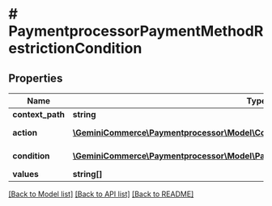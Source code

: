 # # PaymentprocessorPaymentMethodRestrictionCondition


## Properties


Name | Type | Description | Notes
------------ | ------------- | ------------- | -------------
**context_path**| **string** |   | [optional]
**action**| [**\GeminiCommerce\Paymentprocessor\Model\ConditionAction**](ConditionAction.md) |  for more information please, see Model/ConditionAction.php  | [optional]
**condition**| [**\GeminiCommerce\Paymentprocessor\Model\PaymentMethodRestrictionConditionCondition**](PaymentMethodRestrictionConditionCondition.md) |  for more information please, see Model/PaymentMethodRestrictionConditionCondition.php  | [optional]
**values**| **string[]** |   | [optional]


[[Back to Model list]](../../README.md#models) [[Back to API list]](../../README.md#endpoints) [[Back to README]](../../README.md)
